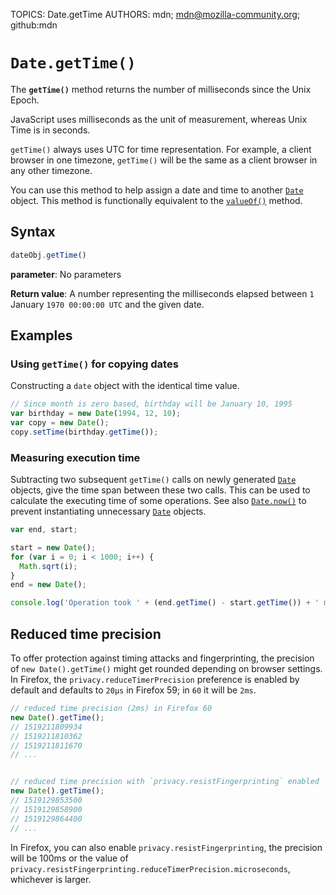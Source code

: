 TOPICS: Date.getTime
AUTHORS: mdn; mdn@mozilla-community.org; github:mdn

# `Date.getTime()`

The **`getTime()`** method returns the number of milliseconds since the Unix Epoch.

JavaScript uses milliseconds as the unit of measurement, whereas Unix Time is in seconds.

`getTime()` always uses UTC for time representation. For example, a client browser in one timezone,
`getTime()` will be the same as a client browser in any other timezone.

You can use this method to help assign a date and time to another [`Date`](/en/webfrontend/Date)
object. This method is functionally equivalent to the [`valueOf()`](/en/webfrontend/Date.valueOf) method.

## Syntax

```javascript
dateObj.getTime()
```

**parameter**: No parameters

**Return value**: A number representing the milliseconds elapsed between `1` January
`1970 00:00:00 UTC` and the given date.

## Examples

### Using `getTime()` for copying dates

Constructing a `date` object with the identical time value.

```javascript
// Since month is zero based, birthday will be January 10, 1995
var birthday = new Date(1994, 12, 10);
var copy = new Date();
copy.setTime(birthday.getTime());
```

### Measuring execution time

Subtracting two subsequent `getTime()` calls on newly generated [`Date`](/en/webfrontend/Date)
objects, give the time span between these two calls. This can be used to calculate the executing
time of some operations. See also [`Date.now()`](/en/webfrontend/Date.now) to prevent instantiating
unnecessary [`Date`](/en/webfrontend/Date) objects.

```javascript
var end, start;

start = new Date();
for (var i = 0; i < 1000; i++) {
  Math.sqrt(i);
}
end = new Date();

console.log('Operation took ' + (end.getTime() - start.getTime()) + ' msec');
```

## Reduced time precision

To offer protection against timing attacks and fingerprinting, the precision of `new Date().getTime()`
might get rounded depending on browser settings. In Firefox, the `privacy.reduceTimerPrecision`
preference is enabled by default and defaults to `20µs` in Firefox 59; in `60` it will be `2ms`.

```javascript
// reduced time precision (2ms) in Firefox 60
new Date().getTime();
// 1519211809934
// 1519211810362
// 1519211811670
// ...


// reduced time precision with `privacy.resistFingerprinting` enabled
new Date().getTime();
// 1519129853500
// 1519129858900
// 1519129864400
// ...
```

In Firefox, you can also enable `privacy.resistFingerprinting`, the precision will be 100ms or
the value of `privacy.resistFingerprinting.reduceTimerPrecision.microseconds`, whichever is larger.
